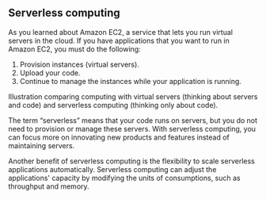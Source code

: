 ## Serverless computing

As you learned about Amazon EC2, a service that lets you run virtual servers in the cloud. If you have applications that you want to run in Amazon EC2, you must do the following:  

1. Provision instances (virtual servers).
2. Upload your code.
3. Continue to manage the instances while your application is running.

Illustration comparing computing with virtual servers (thinking about servers and code) and serverless computing (thinking only about code).  

The term “serverless” means that your code runs on servers, but you do not need to provision or manage these servers. With serverless computing, you can focus more on innovating new products and features instead of maintaining servers.  

Another benefit of serverless computing is the flexibility to scale serverless applications automatically. Serverless computing can adjust the applications' capacity by modifying the units of consumptions, such as throughput and memory.  